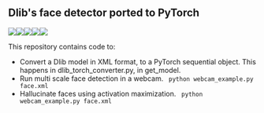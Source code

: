 ## Dlib's face detector ported to PyTorch


![](https://raw.githubusercontent.com/jacobgil/dlib_facedetector_pytorch/master/positive_images/13_4.jpg)![](https://raw.githubusercontent.com/jacobgil/dlib_facedetector_pytorch/master/positive_images/18_3.jpg)![](https://raw.githubusercontent.com/jacobgil/dlib_facedetector_pytorch/master/positive_images/18_6.jpg)![](https://raw.githubusercontent.com/jacobgil/dlib_facedetector_pytorch/master/positive_images/1_5.jpg)![](https://raw.githubusercontent.com/jacobgil/dlib_facedetector_pytorch/master/negative_images/0_4.jpg)

This repository contains code to:

 - Convert a Dlib model in XML format, to a PyTorch sequential object.
 This happens in dlib_torch_converter.py, in get_model.
 - Run multi scale face detection in a webcam.
``` python webcam_example.py face.xml```
 - Hallucinate faces using activation maximization.
``` python webcam_example.py face.xml```

